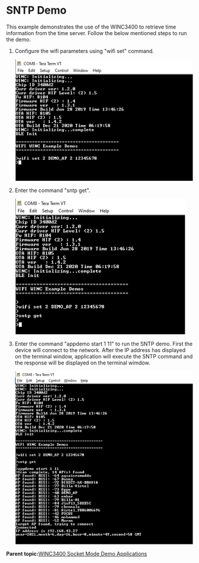 # SNTP Demo

This example demonstrates the use of the WINC3400 to retrieve time information from the time server. Follow the below mentioned steps to run the demo.

1.  Configure the wifi parameters using "wifi set" command.

    ![ping_demo_config](GUID-4DC916AC-6E5D-4F01-94F4-4D5AE0B066E8-low.png)

2.  Enter the command "sntp get".

    ![sntp_get_cmd](GUID-F8E32739-E289-4A6C-92B4-53AF16981CD9-low.png)

3.  Enter the command "appdemo start 1 11" to run the SNTP demo. First the device will connect to the network. After the IP address has displayed on the terminal window, application will execute the SNTP command and the response will be displayed on the terminal wimdow.

    ![sntp_response](GUID-ADE1A652-CF0C-42B6-8C0E-1C124FA175F4-low.png)


**Parent topic:**[WINC3400 Socket Mode Demo Applications](GUID-0F3F81B8-4EC2-400B-BA38-648D7FD12A61.md)

